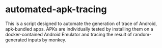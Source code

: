 # automated-apk-tracing
This is a script designed to automate the generation of trace of Android, apk-bundled apps. APKs are individually tested by installing them on a docker-contained Android Emulator and tracing the result of random-generated inputs by monkey.
